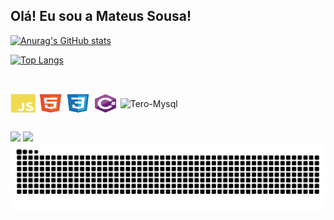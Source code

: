 ## Olá! Eu sou a Mateus Sousa!


[![Anurag's GitHub stats](https://github-readme-stats.vercel.app/api?username=Teroriata&show_icons=true&theme=dracula)](https://github.com/anuraghazra/github-readme-stats)

[![Top Langs](https://github-readme-stats.vercel.app/api/top-langs/?username=Teroriata&layout=compact&theme=dracula)](https://github.com/anuraghazra/github-readme-stats)
##

<div style="display: inline_block"><br>
  <img align="center" alt="Tero-Js" height="30" width="40" src="https://raw.githubusercontent.com/devicons/devicon/master/icons/javascript/javascript-plain.svg">
  <img align="center" alt="Tero-HTML" height="30" width="40" src="https://raw.githubusercontent.com/devicons/devicon/master/icons/html5/html5-original.svg">
  <img align="center" alt="Tero-CSS" height="30" width="40" src="https://raw.githubusercontent.com/devicons/devicon/master/icons/css3/css3-original.svg">
  <img align="center" alt="Tero-Csharp" height="30" width="40" src="https://raw.githubusercontent.com/devicons/devicon/master/icons/csharp/csharp-original.svg">
    <img align="center" alt="Tero-Mysql" height="30" width="40" src="https://cdn.jsdelivr.net/gh/devicons/devicon@latest/icons/mysql/mysql-original.svg">
</div>
  
##
 
<div> 
  <a href= https://www.instagram.com/mxmtero/ target="_blank"><img src="https://img.shields.io/badge/-Instagram-%23E4405F?style=for-the-badge&logo=instagram&logoColor=white" target="_blank"></a>
  <a href="https://www.linkedin.com/in/mateus-silva-de-sousa-641a50199/" target="_blank"><img src="https://img.shields.io/badge/-LinkedIn-%230077B5?style=for-the-badge&logo=linkedin&logoColor=white" target="_blank"></a> 
</div>

<picture>
  <source media="(prefers-color-scheme: dark)" srcset="https://raw.githubusercontent.com/Teroriata/Teroriata/output/github-contribution-grid-snake-dark.svg">
  <source media="(prefers-color-scheme: light)" srcset="https://raw.githubusercontent.com/Teroriata/Teroriata/output/github-contribution-grid-snake.svg">
  <img alt="github contribution grid snake animation" src="https://raw.githubusercontent.com/Teroriata/Teroriata/output/github-contribution-grid-snake.svg">
</picture>